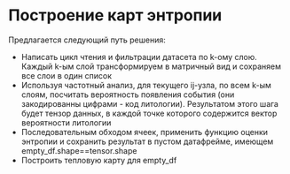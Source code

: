 # Построение карт энтропии

Предлагается следующий путь решения:

- Написать цикл чтения и фильтрации датасета по k-ому слою. Каждый k-ым слой трансформируем в матричный вид и сохраняем все слои в один список
- Используя частотный анализ, для текущего ij-узла, по всем k-ым слоям, посчитать вероятность появления события (они закодированны цифрами - код литологии). Результатом этого шага будет тензор данных, в каждой точке которого содержится вектор вероятности литологии
- Последовательным обходом ячеек, применить функцию оценки энтропии и сохранить результат в пустом датафрейме, имеющем empty_df.shape==tensor.shape
- Построить тепловую карту для empty_df
